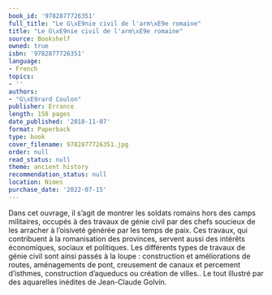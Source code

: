 ```yaml
---
book_id: '9782877726351'
full_title: "Le G\xE9nie civil de l'arm\xE9e romaine"
title: "Le G\xE9nie civil de l'arm\xE9e romaine"
source: Bookshelf
owned: true
isbn: '9782877726351'
language:
- French
topics:
- ''
authors:
- "G\xE9rard Coulon"
publisher: Errance
length: 158 pages
date_published: '2018-11-07'
format: Paperback
type: book
cover_filename: 9782877726351.jpg
order: null
read_status: null
theme: ancient history
recommendation_status: null
location: Nimes
purchase_date: '2022-07-15'
---
```

Dans cet ouvrage, il s’agit de montrer les soldats romains hors des camps militaires, occupés à des travaux de génie civil par des chefs soucieux de les arracher à l’oisiveté générée par les temps de paix. Ces travaux, qui contribuent à la romanisation des provinces, servent aussi des intérêts économiques, sociaux et politiques. Les différents types de travaux de génie civil sont ainsi passés à la loupe : construction et améliorations de routes, aménagements de pont, creusement de canaux et percement d’isthmes, construction d’aqueducs ou création de villes.. Le tout illustré par des aquarelles inédites de Jean-Claude Golvin.
